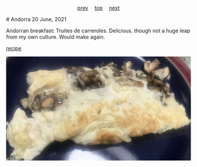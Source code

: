 <span><p align=center>
[prev](algeria.md)&emsp;
[top](../index.md)&emsp;
[next](angola.md)
</p></span>
# Andorra
20 June, 2021


Andorran breakfast: Truites de carreroles. Delicious. though not a huge leap from my own culture. Would make again.

[recipe](https://197dishes.wordpress.com/2016/07/01/14-part-1-andorran-truites-de-carreroles)

![mushroom omelet](images/andorra.jpeg)